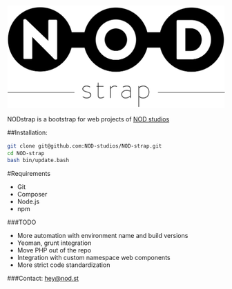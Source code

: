 ![NODstrap](/render/logo.strap.png?raw=true "NODstrap")

NODstrap is a bootstrap for web projects of [NOD studios](http://nod.st)

##Installation:
```bash
git clone git@github.com:NOD-studios/NOD-strap.git
cd NOD-strap
bash bin/update.bash
```

#Requirements
- Git
- Composer
- Node.js
- npm

###TODO
- More automation with environment name and build versions
- Yeoman, grunt integration
- Move PHP out of the repo
- Integration with custom namespace web components
- More strict code standardization

###Contact:
[hey@nod.st](mailto:hey@nod.st)
